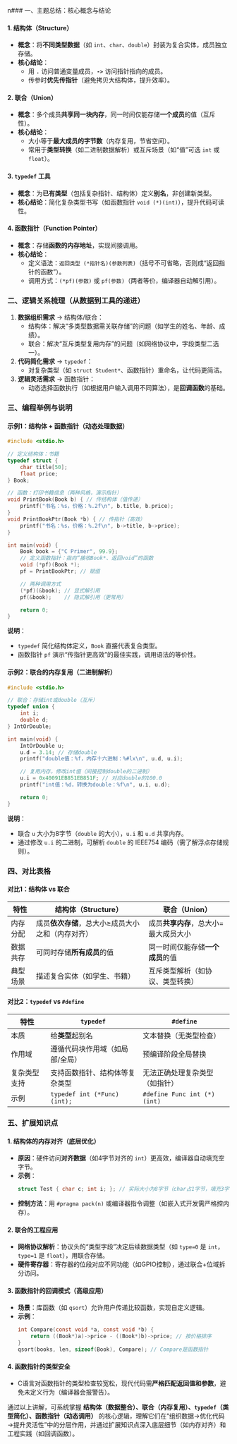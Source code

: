 n### 一、主题总结：核心概念与结论  
#### 1. 结构体（Structure）  
- **概念**：将**不同类型数据**（如 `int`、`char`、`double`）封装为复合实体，成员独立存储。  
- **核心结论**：  
  - 用 **`.`** 访问普通变量成员，**`->`** 访问指针指向的成员。  
  - 传参时**优先传指针**（避免拷贝大结构体，提升效率）。  

#### 2. 联合（Union）  
- **概念**：多个成员**共享同一块内存**，同一时间仅能存储**一个成员**的值（互斥性）。  
- **核心结论**：  
  - 大小等于**最大成员的字节数**（内存复用，节省空间）。  
  - 常用于**类型转换**（如二进制数据解析）或互斥场景（如“值”可选 `int` 或 `float`）。  

#### 3. `typedef` 工具  
- **概念**：为**已有类型**（包括复杂指针、结构体）定义**别名**，非创建新类型。  
- **核心结论**：简化复杂类型书写（如函数指针 `void (*)(int)`），提升代码可读性。  

#### 4. 函数指针（Function Pointer）  
- **概念**：存储**函数的内存地址**，实现间接调用。  
- **核心结论**：  
  - 定义语法：`返回类型 (*指针名)(参数列表)`（括号不可省略，否则成“返回指针的函数”）。  
  - 调用方式：`(*pf)(参数)` 或 `pf(参数)`（两者等价，编译器自动解引用）。  


### 二、逻辑关系梳理（从数据到工具的递进）  
1. **数据组织需求** → 结构体/联合：  
   - 结构体：解决“多类型数据需关联存储”的问题（如学生的姓名、年龄、成绩）。  
   - 联合：解决“互斥类型复用内存”的问题（如网络协议中，字段类型二选一）。  
2. **代码简化需求** → `typedef`：  
   - 对复杂类型（如 `struct Student*`、函数指针）重命名，让代码更简洁。  
3. **逻辑灵活需求** → 函数指针：  
   - 动态选择函数执行（如根据用户输入调用不同算法），是**回调函数**的基础。  


### 三、编程举例与说明  
#### 示例1：结构体 + 函数指针（动态处理数据）  
```c  
#include <stdio.h>  

// 定义结构体：书籍  
typedef struct {  
    char title[50];  
    float price;  
} Book;  

// 函数：打印书籍信息（两种风格，演示指针）  
void PrintBook(Book b) { // 传结构体（值传递）  
    printf("书名：%s，价格：%.2f\n", b.title, b.price);  
}  
void PrintBookPtr(Book *b) { // 传指针（高效）  
    printf("书名：%s，价格：%.2f\n", b->title, b->price);  
}  

int main(void) {  
    Book book = {"C Primer", 99.9};  
    // 定义函数指针：指向“接收Book*、返回void”的函数  
    void (*pf)(Book *);  
    pf = PrintBookPtr; // 赋值  

    // 两种调用方式  
    (*pf)(&book); // 显式解引用  
    pf(&book);    // 隐式解引用（更常用）  

    return 0;  
}  
```  
**说明**：  
- `typedef` 简化结构体定义，`Book` 直接代表复合类型。  
- 函数指针 `pf` 演示“传指针更高效”的最佳实践，调用语法的等价性。  


#### 示例2：联合的内存复用（二进制解析）  
```c  
#include <stdio.h>  

// 联合：存储int或double（互斥）  
typedef union {  
    int i;  
    double d;  
} IntOrDouble;  

int main(void) {  
    IntOrDouble u;  
    u.d = 3.14; // 存储double  
    printf("double值：%f，内存十六进制：%#lx\n", u.d, u.i);  

    // 复用内存，修改int值（间接控制double的二进制）  
    u.i = 0x40091EB851EB851F; // 对应double的100.0  
    printf("int值：%d，转换为double：%f\n", u.i, u.d);  

    return 0;  
}  
```  
**说明**：  
- 联合 `u` 大小为8字节（`double` 的大小），`u.i` 和 `u.d` 共享内存。  
- 通过修改 `u.i` 的二进制，可解析 `double` 的 IEEE754 编码（需了解浮点存储规则）。  


### 四、对比表格  
#### 对比1：结构体 vs 联合  
| 特性          | 结构体（Structure）                | 联合（Union）                   |  
|---------------|------------------------------------|---------------------------------|  
| 内存分配      | 成员**依次存储**，总大小≥成员大小之和（内存对齐） | 成员**共享内存**，总大小=最大成员大小 |  
| 数据共存      | 可同时存储**所有成员**的值          | 同一时间仅能存储**一个成员**的值 |  
| 典型场景      | 描述复合实体（如学生、书籍）        | 互斥类型解析（如协议、类型转换） |  


#### 对比2：`typedef` vs `#define`  
| 特性          | `typedef`                        | `#define`                      |  
|---------------|----------------------------------|--------------------------------|  
| 本质          | 给**类型**起别名                | 文本替换（无类型检查）         |  
| 作用域        | 遵循代码块作用域（如局部/全局）  | 预编译阶段全局替换             |  
| 复杂类型支持  | 支持函数指针、结构体等复杂类型   | 无法正确处理复杂类型（如指针） |  
| 示例          | `typedef int (*Func)(int);`      | `#define Func int (*)(int)`   |  


### 五、扩展知识点  
#### 1. 结构体的**内存对齐**（底层优化）  
- **原因**：硬件访问**对齐数据**（如4字节对齐的 `int`）更高效，编译器自动填充空字节。  
- **示例**：  
  ```c  
  struct Test { char c; int i; }; // 实际大小为8字节（char占1字节，填充3字节，int占4字节）  
  ```  
- **控制方法**：用 `#pragma pack(n)` 或编译器指令调整（如嵌入式开发需严格控内存）。  


#### 2. 联合的**工程应用**  
- **网络协议解析**：协议头的“类型字段”决定后续数据类型（如 `type=0` 是 `int`，`type=1` 是 `float`），用联合存储。  
- **硬件寄存器**：寄存器的位段对应不同功能（如GPIO控制），通过联合+位域拆分访问。  


#### 3. 函数指针的**回调模式**（高级应用）  
- **场景**：库函数（如 `qsort`）允许用户传递比较函数，实现自定义逻辑。  
- **示例**：  
  ```c  
  int Compare(const void *a, const void *b) {  
      return ((Book*)a)->price - ((Book*)b)->price; // 按价格排序  
  }  
  qsort(books, len, sizeof(Book), Compare); // Compare是函数指针  
  ```  


#### 4. 函数指针的**类型安全**  
- C语言对函数指针的类型检查较宽松，现代代码需**严格匹配返回值和参数**，避免未定义行为（编译器会报警告）。  




通过以上讲解，可系统掌握 **结构体（数据整合）、联合（内存复用）、`typedef`（类型简化）、函数指针（动态调用）** 的核心逻辑，理解它们在“组织数据→优化代码→提升灵活性”中的分层作用，并通过扩展知识点深入底层细节（如内存对齐）和工程实践（如回调函数）。